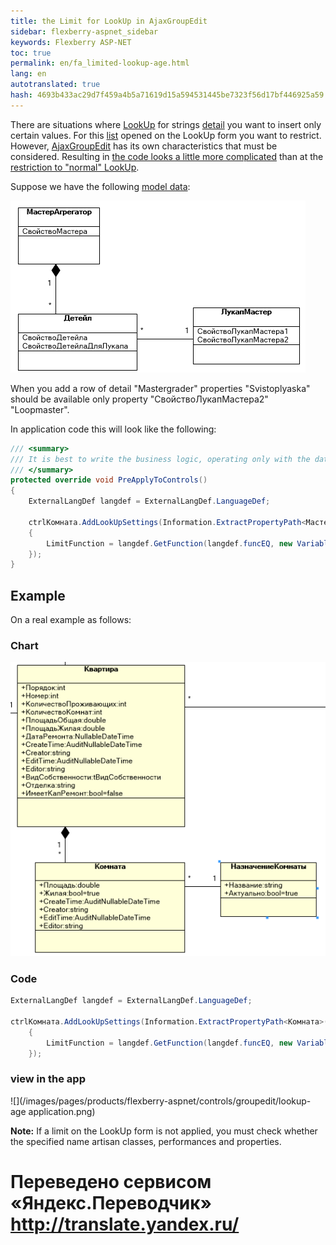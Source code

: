 ```yaml
--- 
title: the Limit for LookUp in AjaxGroupEdit 
sidebar: flexberry-aspnet_sidebar 
keywords: Flexberry ASP-NET 
toc: true 
permalink: en/fa_limited-lookup-age.html 
lang: en 
autotranslated: true 
hash: 4693b433ac29d7f459a4b5a71619d15a594531445be7323f56d17bf446925a59 
--- 
```


There are situations where [LookUp](fa_master-editor-ajax-lookup.html) for strings [detail](fo_detail-associations-properties.html) you want to insert only certain values. For this [list](fa_web-object-list-view.html) opened on the LookUp form you want to restrict. However, [AjaxGroupEdit](fa_ajax-group-edit.html) has its own characteristics that must be considered. Resulting in [the code looks a little more complicated](fa_settings-lookup-age.html) than at the [restriction to "normal" LookUp](fa_lookup-limit-web.html). 

Suppose we have the following [model data](fd_design.html): 

![](/images/pages/products/flexberry-aspnet/controls/groupedit/lookup-diagram-age.png) 

When you add a row of detail "Mastergrader" properties "Svistoplyaska" should be available only property "СвойствоЛукапМастера2" "Loopmaster". 

In application code this will look like the following: 

```csharp
/// <summary> 
/// It is best to write the business logic, operating only with the data object. 
/// </summary> 
protected override void PreApplyToControls()
{
	ExternalLangDef langdef = ExternalLangDef.LanguageDef;
	
	ctrlКомната.AddLookUpSettings(Information.ExtractPropertyPath<МастерАгрегатор>(r => r.ЛукапМастер), new LookUpSetting
	{
		LimitFunction = langdef.GetFunction(langdef.funcEQ, new VariableDef(langdef.[ТипСвойстваЛукапМастер], "СвойствоЛукапМастера2"),     [ЗначениеСвойстваЛукапМастер])
	});
}      
``` 

## Example 

On a real example as follows: 

### Chart 

![](/images/pages/products/flexberry-aspnet/controls/groupedit/lookup-age-example.png) 

### Code 

```csharp
ExternalLangDef langdef = ExternalLangDef.LanguageDef;

ctrlКомната.AddLookUpSettings(Information.ExtractPropertyPath<Комната>(r => r.НазначениеКомнаты), new LookUpSetting
	{
		LimitFunction = langdef.GetFunction(langdef.funcEQ, new VariableDef(langdef.BoolType, "True"), true)
	});
``` 

### view in the app 

![](/images/pages/products/flexberry-aspnet/controls/groupedit/lookup-age application.png) 

**Note:** If a limit on the LookUp form is not applied, you must check whether the specified name artisan classes, performances and properties. 



 # Переведено сервисом «Яндекс.Переводчик» http://translate.yandex.ru/